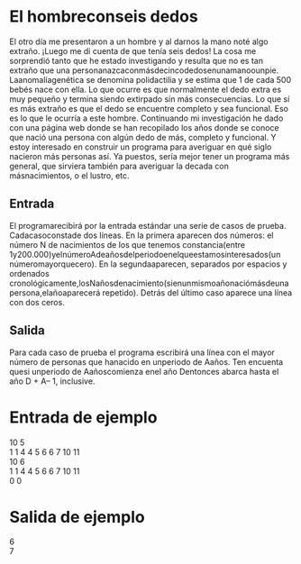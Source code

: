 # El hombreconseis dedos

El otro día me presentaron a un hombre y al darnos la mano noté algo extraño. ¡Luego me di cuenta de que tenía seis dedos! La cosa me sorprendió tanto que he estado investigando y resulta que no es tan extraño que una personanazcaconmásdecincodedosenunamanoounpie. Laanomalíagenética se denomina polidactilia y se estima que 1 de cada 500 bebés nace con ella. Lo que ocurre es que normalmente el dedo extra es muy pequeño y termina siendo extirpado sin más consecuencias. Lo que sí es más extraño es que el dedo se encuentre completo y sea funcional. Eso es lo que le ocurría a este hombre. Continuando mi investigación he dado con una página web donde se han recopilado los años donde se conoce que nació una persona con algún dedo de más, completo y funcional. Y estoy interesado en construir un programa para averiguar en qué siglo nacieron más personas así. Ya puestos, sería mejor tener un programa más general, que sirviera también para averiguar la decada con másnacimientos, o el lustro, etc.

## Entrada

El programarecibirá por la entrada estándar una serie de casos de prueba. Cadacasoconstade dos líneas. En la primera aparecen dos números: el número N de nacimientos de los que tenemos constancia(entre 1y200.000)yelnúmeroAdeañosdelperiodoenelqueestamosinteresados(un númeromayorquecero). En la segundaaparecen, separados por espacios y ordenados cronológicamente,losNañosdenacimiento(sienunmismoañonaciómásdeunapersona,elañoaparecerá repetido). Detrás del último caso aparece una línea con dos ceros.

## Salida

Para cada caso de prueba el programa escribirá una línea con el mayor número de personas que hanacido en unperiodo de Aaños. Ten encuenta quesi unperiodo de Aañoscomienza enel año Dentonces abarca hasta el año D + A– 1, inclusive.

# Entrada de ejemplo

10 5  
1 1 4 4 5 6 6 7 10 11  
10 6  
1 1 4 4 5 6 6 7 10 11  
0 0

# Salida de ejemplo

6  
7
